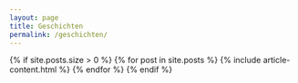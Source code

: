 ```yaml
---
layout: page
title: Geschichten
permalink: /geschichten/
---
```


<div class="container">
	<div class="row">
	{% if site.posts.size > 0 %}
		{% for post in site.posts %}
			{% include article-content.html %}
		{% endfor %}
	{% endif %}
	</div>
</div>

